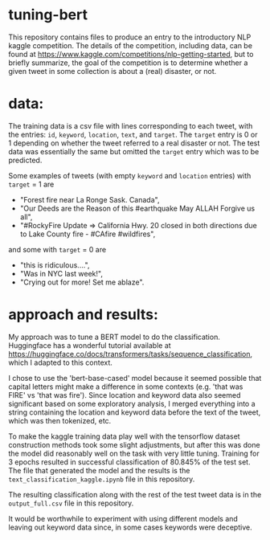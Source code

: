 # tuning-bert
This repository contains files to produce an entry to the introductory NLP kaggle competition. The details of the competition, including data, can be found at https://www.kaggle.com/competitions/nlp-getting-started, but to briefly summarize, the goal of the competition is to determine whether a given tweet in some collection is about a (real) disaster, or not. 

# data:
The training data is a csv file with lines corresponding to each tweet, with the entries: `id`, `keyword`, `location`, `text`, and `target`. The `target` entry is 0 or 1 depending on whether the tweet referred to a real disaster or not. The test data was essentially the same but omitted the `target` entry which was to be predicted.

Some examples of tweets (with empty `keyword` and `location` entries) with `target` = 1 are 

* "Forest fire near La Ronge Sask. Canada",
* "Our Deeds are the Reason of this #earthquake May ALLAH Forgive us all",
* "#RockyFire Update => California Hwy. 20 closed in both directions due to Lake County fire - #CAfire #wildfires",

and some with `target` = 0 are

* "this is ridiculous....",
* "Was in NYC last week!",
* "Crying out for more! Set me ablaze".

# approach and results:
My approach was to tune a BERT model to do the classification. Huggingface has a wonderful tutorial available at https://huggingface.co/docs/transformers/tasks/sequence_classification, which I adapted to this context.

I chose to use the 'bert-base-cased' model because it seemed possible that capital letters might make a difference in some contexts (e.g. 'that was FIRE' vs 'that was fire'). Since location and keyword data also seemed significant based on some exploratory analysis, I merged everything into a string containing the location and keyword data before the text of the tweet, which was then tokenized, etc. 

To make the kaggle training data play well with the tensorflow dataset construction methods took some slight adjustments, but after this was done the model did reasonably well on the task with very little tuning. Training for 3 epochs resulted in successful classification of 80.845% of the test set. The file that generated the model and the results is the `text_classification_kaggle.ipynb` file in this repository.

The resulting classification along with the rest of the test tweet data is in the `output_full.csv` file in this repository.

It would be worthwhile to experiment with using different models and leaving out keyword data since, in some cases keywords were deceptive. 
